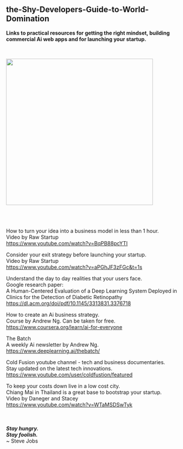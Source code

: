 ## the-Shy-Developers-Guide-to-World-Domination
<b>Links to practical resources for getting the right mindset, building commercial Ai web apps and for launching your startup.</b>

<br>

<img src="http://bee.test.woza.work/assets/student.jpg" width="400"></img>
<br>


<br>
<br>

How to turn your idea into a business model in less than 1 hour.<br>
Video by Raw Startup<br>
https://www.youtube.com/watch?v=BqPB88pcYTI

Consider your exit strategy before launching your startup.<br>
Video by Raw Startup<br>
https://www.youtube.com/watch?v=aPGhJF3zFGc&t=1s


Understand the day to day realities that your users face.<br>
Google research paper:<br>
A Human-Centered Evaluation of a Deep Learning System
Deployed in Clinics for the Detection of Diabetic
Retinopathy<br>
https://dl.acm.org/doi/pdf/10.1145/3313831.3376718


How to create an Ai business strategy.<br>
Course by Andrew Ng. Can be taken for free.<br>
https://www.coursera.org/learn/ai-for-everyone

The Batch<br>
A weekly Ai newsletter by Andrew Ng.<br>
https://www.deeplearning.ai/thebatch/

Cold Fusion youtube channel - tech and business documentaries.<br>
Stay updated on the latest tech innovations.<br>
https://www.youtube.com/user/coldfustion/featured

To keep your costs down live in a low cost city.<br>
Chiang Mai in Thailand is a great base to bootstrap your startup.<br>
Video by Daneger and Stacey<br>
https://www.youtube.com/watch?v=WTaMSDSwTyk


<br>
<br>
<b><i>Stay hungry.<br>
  Stay foolish.</i></b><br>
~ Steve Jobs
